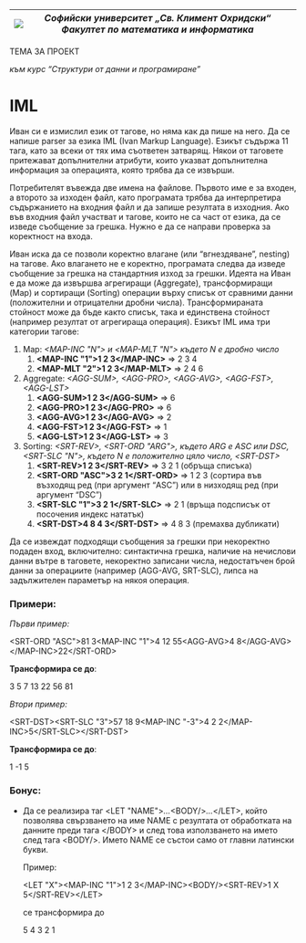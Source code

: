 | ![](media/83c873fd95ee25f0de4567524e4ef085.gif) | *Софийски университет „Св. Климент Охридски“ Факултет по математика и информатика*  |   |
|-------------------------------------------------|-------------------------------------------------------------------------------------|---|

ТЕМА ЗА ПРОЕКТ

*към курс “Структури от данни и програмиране”*

# IML

Иван си е измислил език от тагове, но няма как да пише на него. Да се напише parser за езика IML (Ivan Markup Language). Езикът съдържа 11 тага, като за всеки от тях има съответен затварящ. Някои от таговете притежават допълнителни атрибути, които указват допълнителна информация за операцията, която трябва да се извърши.

Потребителят въвежда две имена на файлове. Първото име е за входен, а второто за изходен файл, като програмата трябва да интерпретира съдържанието на входния файл и да запише резултата в изходния. Ако във входния файл участват и тагове, които не са част от езика, да се изведе съобщение за грешка. Нужно е да се направи проверка за коректност на входа.

Иван иска да се позволи коректно влагане (или “вгнездяване”, nesting) на тагове. Ако влагането не е коректно, програмата следва да изведе съобщение за грешка на стандартния изход за грешки. Идеята на Иван е да може да извършва агрегиращи (Aggregate), трансформиращи (Map) и сортиращи (Sorting) операции върху списък от сравними данни (положителни и отрицателни дробни числа). Трансформираната стойност може да бъде както списък, така и единствена стойност (например резултат от агрегираща операция). Езикът IML има три категории тагове:

1.  Map: *\<MAP-INC "N"\> и \<MAP-MLT "N"\> където N е дробно число*
    1.  **\<MAP-INC "1"\>**1 2 3**\</MAP-INC\>** ⇒ 2 3 4
    2.  **\<MAP-MLT "2"\>**1 2 3**\</MAP-MLT\>** ⇒ 2 4 6
2.  Aggregate: *\<AGG-SUM\>, \<AGG-PRO\>, \<AGG-AVG\>, \<AGG-FST\>, \<AGG-LST\>*
    1.  **\<AGG-SUM\>**1 2 3**\</AGG-SUM\>** ⇒ 6
    2.  **\<AGG-PRO\>**1 2 3**\</AGG-PRO\>** ⇒ 6
    3.  **\<AGG-AVG\>**1 2 3**\</AGG-AVG\>** ⇒ 2
    4.  **\<AGG-FST\>**1 2 3**\</AGG-FST\>** ⇒ 1
    5.  **\<AGG-LST\>**1 2 3**\</AGG-LST\>** ⇒ 3
3.  Sorting: *\<SRT-REV\>, \<SRT-ORD "ARG"\>, където ARG е ASC или DSC, \<SRT-SLC "N"\>, където N е положително цяло число, \<SRT-DST\>*
    1.  **\<SRT-REV\>**1 2 3**\</SRT-REV\>** ⇒ 3 2 1 (обръща списъка)
    2.  **\<SRT-ORD "ASC"\>**3 2 1**\</SRT-ORD\>** ⇒ 1 2 3 (сортира във възходящ ред (при аргумент “ASC”) или в низходящ ред (при аргумент “DSC”)
    3.  **\<SRT-SLC "1"\>**3 2 1**\</SRT-SLC\>** ⇒ 2 1 (връща подсписък от посочения индекс нататък)
    4.  **\<SRT-DST\>**4 8 4 3**\</SRT-DST\>** ⇒ 4 8 3 (премахва дубликати)

Да се извеждат подходящи съобщения за грешки при некоректно подаден вход, включително: синтактична грешка, наличие на нечислови данни вътре в таговете, некоректно записани числа, недостатъчен брой данни за операциите (например (AGG-AVG, SRT-SLC), липса на задължителен параметър на някоя операция.

### Примери:

*Първи пример:*

\<SRT-ORD "ASC"\>81 3\<MAP-INC "1"\>4 12 55\<AGG-AVG\>4 8\</AGG-AVG\>\</MAP-INC\>22\</SRT-ORD\>

**Трансформира се до**:

3 5 7 13 22 56 81

*Втори пример:*

\<SRT-DST\>\<SRT-SLC "3"\>57 18 9\<MAP-INC "-3"\>4 2 2\</MAP-INC\>5\</SRT-SLC\>\</SRT-DST\>

**Трансформира се до**:

1 -1 5

### Бонус:

-   Да се реализира таг \<LET "NAME"\>*...*\<BODY/\>*...*\</LET\>, който позволява свързването на име NAME с резултата от обработката на данните преди тага \</BODY\> и след това използването на името след тага \<BODY/\>. Името NAME се състои само от главни латински букви.  
      
    Пример:

    \<LET "X"\>\<MAP-INC "1"\>1 2 3\</MAP-INC\>\<BODY/\>\<SRT-REV\>1 X 5\</SRT-REV\>\</LET\>  
      
    се трансформира до  
      
    5 4 3 2 1
